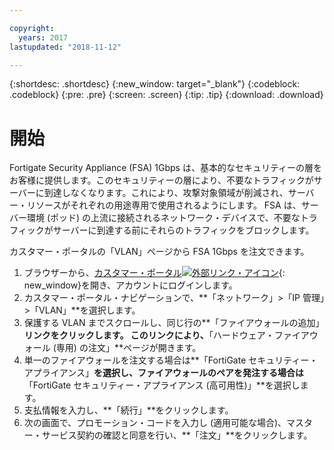 ```yaml
---

copyright:
  years: 2017
lastupdated: "2018-11-12"

---
```


{:shortdesc: .shortdesc}
{:new_window: target="_blank"}
{:codeblock: .codeblock}
{:pre: .pre}
{:screen: .screen}
{:tip: .tip}
{:download: .download}

# 開始
Fortigate Security Appliance (FSA) 1Gbps は、基本的なセキュリティーの層をお客様に提供します。このセキュリティーの層により、不要なトラフィックがサーバーに到達しなくなります。これにより、攻撃対象領域が削減され、サーバー・リソースがそれぞれの用途専用で使用されるようにします。  FSA は、サーバー環境 (ポッド) の上流に接続されるネットワーク・デバイスで、不要なトラフィックがサーバーに到達する前にそれらのトラフィックをブロックします。  

カスタマー・ポータルの「VLAN」ページから FSA 1Gbps を注文できます。

1. ブラウザーから、[カスタマー・ポータル![外部リンク・アイコン](../../icons/launch-glyph.svg "外部リンク・アイコン")](https://control.softlayer.com/){: new_window}を開き、アカウントにログインします。
2. カスタマー・ポータル・ナビゲーションで、**「ネットワーク」>「IP 管理」>「VLAN」**を選択します。
3. 保護する VLAN までスクロールし、同じ行の**「ファイアウォールの追加」**リンクをクリックします。 このリンクにより、**「ハードウェア・ファイアウォール (専用) の注文」**ページが開きます。
4. 単一のファイアウォールを注文する場合は**「FortiGate セキュリティー・アプライアンス」**を選択し、ファイアウォールのペアを発注する場合は**「FortiGate セキュリティー・アプライアンス (高可用性)」**を選択します。 
5. 支払情報を入力し、**「続行」**をクリックします。
6. 次の画面で、プロモーション・コードを入力し (適用可能な場合)、マスター・サービス契約の確認と同意を行い、**「注文」**をクリックします。
